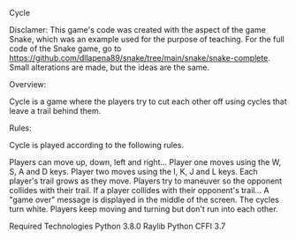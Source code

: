 Cycle

Disclamer: This game's code was created with the aspect of the game Snake, which was an example used for the purpose of teaching. For the full code of the Snake game, go to https://github.com/dllapena89/snake/tree/main/snake/snake-complete. Small alterations are made, but the ideas are the same.

Overview:

Cycle is a game where the players try to cut each other off using cycles that leave a trail behind them.

Rules:

Cycle is played according to the following rules.

Players can move up, down, left and right...
Player one moves using the W, S, A and D keys.
Player two moves using the I, K, J and L keys.
Each player's trail grows as they move.
Players try to maneuver so the opponent collides with their trail.
If a player collides with their opponent's trail...
A "game over" message is displayed in the middle of the screen.
The cycles turn white.
Players keep moving and turning but don't run into each other.

Required Technologies
Python 3.8.0
Raylib Python CFFI 3.7